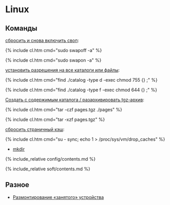 # Linux

## Команды

[сбросить и снова включить своп](swap):

{% include cl.htm cmd="sudo swapoff -a" %}

{% include cl.htm cmd="sudo swapon -a" %}

[установить разрешения на все каталоги или файлы](command/chmod_chown_r):

{% include cl.htm cmd="find ./catalog -type d -exec chmod 755 {} \;" %}

{% include cl.htm cmd="find ./catalog -type f -exec chmod 644 {} \;" %}

[Создать с содержимым каталога / разархивировать tgz-архив](command/tar):

{% include cl.htm cmd="tar -czf pages.tgz ./pages" %}

{% include cl.htm cmd="tar -xzf pages.tgz" %}

[сбросить страничный кэш](https://losst.ru/kak-osvobodit-pamyat-linux):

{% include cl.htm cmd="su -
sync; echo 1 > /proc/sys/vm/drop_caches" %}

- [mkdir](command/mkdir)


{% include_relative config/contents.md %}

{% include_relative soft/contents.md %}

## Разное

- [Размонтирование «занятого» устройства](https://p0vidl0.info/razmontirovanie-zanyatogo-ustrojstva.html)
